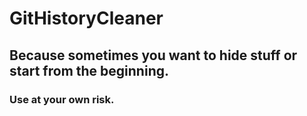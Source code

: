 # GitHistoryCleaner
## Because sometimes you want to hide stuff or start from the beginning.

### **Use at your own risk.**
